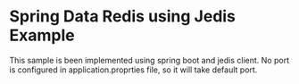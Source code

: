 # Spring Data Redis using Jedis Example

This sample is been implemented using spring boot and jedis client. No port is configured in application.proprties file, so it will take default port. 
